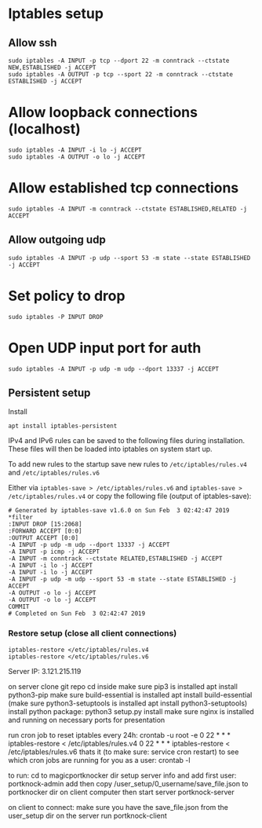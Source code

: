 # Iptables setup

## Allow ssh
```
sudo iptables -A INPUT -p tcp --dport 22 -m conntrack --ctstate NEW,ESTABLISHED -j ACCEPT
sudo iptables -A OUTPUT -p tcp --sport 22 -m conntrack --ctstate ESTABLISHED -j ACCEPT
```

# Allow loopback connections (localhost)
```
sudo iptables -A INPUT -i lo -j ACCEPT
sudo iptables -A OUTPUT -o lo -j ACCEPT
```

# Allow established tcp connections
```
sudo iptables -A INPUT -m conntrack --ctstate ESTABLISHED,RELATED -j ACCEPT
```

## Allow outgoing udp
```
sudo iptables -A INPUT -p udp --sport 53 -m state --state ESTABLISHED -j ACCEPT
```
# Set policy to drop
```
sudo iptables -P INPUT DROP
```

# Open UDP input port for auth
```
sudo iptables -A INPUT -p udp -m udp --dport 13337 -j ACCEPT
```

## Persistent setup

Install 
```
apt install iptables-persistent
```

IPv4 and IPv6 rules can be saved to the following files during installation. These files will then be loaded into
iptables on system start up.

To add new rules to the startup save new rules to `/etc/iptables/rules.v4` and `/etc/iptables/rules.v6`

Either via `iptables-save > /etc/iptables/rules.v6` and `iptables-save > /etc/iptables/rules.v4`
or copy the following file (output of iptables-save):
```
# Generated by iptables-save v1.6.0 on Sun Feb  3 02:42:47 2019
*filter
:INPUT DROP [15:2068]
:FORWARD ACCEPT [0:0]
:OUTPUT ACCEPT [0:0]
-A INPUT -p udp -m udp --dport 13337 -j ACCEPT
-A INPUT -p icmp -j ACCEPT
-A INPUT -m conntrack --ctstate RELATED,ESTABLISHED -j ACCEPT
-A INPUT -i lo -j ACCEPT
-A INPUT -i lo -j ACCEPT
-A INPUT -p udp -m udp --sport 53 -m state --state ESTABLISHED -j ACCEPT
-A OUTPUT -o lo -j ACCEPT
-A OUTPUT -o lo -j ACCEPT
COMMIT
# Completed on Sun Feb  3 02:42:47 2019
```

### Restore setup (close all client connections)
```
iptables-restore </etc/iptables/rules.v4
iptables-restore </etc/iptables/rules.v6
```

Server IP: 3.121.215.119

on server clone git repo
cd inside
make sure pip3 is installed apt install python3-pip
make sure build-essential is installed apt install build-essential
(make sure python3-setuptools is installed apt install python3-setuptools)
install python package: python3 setup.py install
make sure nginx is installed and running on necessary ports for presentation

run cron job to reset iptables every 24h:
crontab -u root -e
    0 22 * * *      iptables-restore < /etc/iptables/rules.v4
    0 22 * * *      iptables-restore < /etc/iptables/rules.v6
thats it
(to make sure: service cron restart)
to see which cron jobs are running for you as a user: crontab -l    

to run:
cd to magicportknocker dir
setup server info and add first user: portknock-admin add
then copy /user_setup/0_username/save_file.json to portknocker dir on client computer
then start server portknock-server

on client to connect:
make sure you have the save_file.json from the user_setup dir on the server
run portknock-client